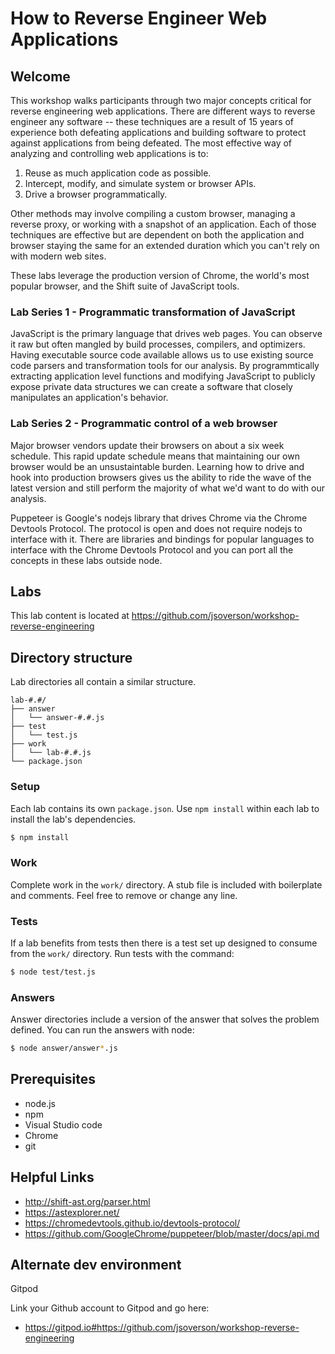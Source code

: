 # How to Reverse Engineer Web Applications

## Welcome 

This workshop walks participants through two major concepts 
critical for reverse engineering web applications. There are different
ways to reverse engineer any software -- these techniques are a result 
of 15 years of experience both defeating applications and building software
to protect against applications from being defeated. The most effective way 
of analyzing and controlling web applications is to:

1) Reuse as much application code as possible.
2) Intercept, modify, and simulate system or browser APIs.
3) Drive a browser programmatically.

Other methods may involve compiling a custom browser, managing a reverse proxy,
or working with a snapshot of an application.
Each of those techniques are effective but are dependent on both the 
application and browser staying the same for an extended duration which
you can't rely on with modern web sites.

These labs leverage the production version of Chrome, the world's most
popular browser, and the Shift suite of JavaScript tools.

### Lab Series 1 - Programmatic transformation of JavaScript

JavaScript is the primary language that drives web pages. You can observe it raw but often mangled by build processes, compilers, and optimizers. Having executable source code available
allows us to use existing source code parsers and transformation tools for 
our analysis. By programmtically extracting application level functions and modifying 
JavaScript to publicly expose private data structures we can create
a software that closely manipulates an application's behavior.

### Lab Series 2 - Programmatic control of a web browser

Major browser vendors update their browsers on about a six week schedule. This rapid
update schedule means that maintaining our own browser would be an unsustaintable
burden. Learning how to drive and hook into production browsers gives us the ability
to ride the wave of the latest version and still perform the majority of what we'd
want to do with our analysis.

Puppeteer is Google's nodejs library that drives Chrome via the Chrome Devtools Protocol.
The protocol is open and does not require nodejs to interface with it. There are 
libraries and bindings for popular languages to interface with the Chrome Devtools
Protocol and you can port all the concepts in these labs outside node.

## Labs

This lab content is located at https://github.com/jsoverson/workshop-reverse-engineering

## Directory structure

Lab directories all contain a similar structure.

```
lab-#.#/
├── answer
│   └── answer-#.#.js
├── test
│   └── test.js
├── work
│   └── lab-#.#.js
└── package.json
```

### Setup

Each lab contains its own `package.json`. Use `npm install` within each lab to install the lab's dependencies.

```bash
$ npm install
```

### Work

Complete work in the `work/` directory. A stub file is included with boilerplate and comments. Feel free to remove or change any line.

### Tests

If a lab benefits from tests then there is a test set up designed to consume from the 
`work/` directory. Run tests with the command:

```bash
$ node test/test.js
```

### Answers

Answer directories include a version of the answer that solves the problem defined.
You can run the answers with node:

```bash
$ node answer/answer*.js
```

## Prerequisites

- node.js
- npm
- Visual Studio code
- Chrome
- git

## Helpful Links

- http://shift-ast.org/parser.html 
- https://astexplorer.net/
- https://chromedevtools.github.io/devtools-protocol/
- https://github.com/GoogleChrome/puppeteer/blob/master/docs/api.md

## Alternate dev environment

Gitpod

Link your Github account to Gitpod and go here:

- https://gitpod.io#https://github.com/jsoverson/workshop-reverse-engineering


